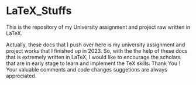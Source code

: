 # LaTeX_Stuffs
This is the repository of my University assignment and project raw written in LaTeX.


Actually, these docs that I push over here is my university assignment and project works that I finished up in 2023.
So, with the the help of these docs that is extremely written in LaTeX, I would like to encourage the scholars that are in early stage to learn and implement the TeX skills.
Thank You !
Your valuable comments and code changes suggetions are always appreciated.
